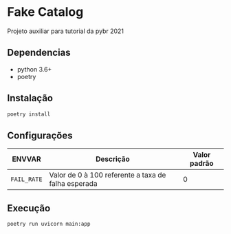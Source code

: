 # Fake Catalog

Projeto auxiliar para tutorial da pybr 2021

## Dependencias

- python 3.6+
- poetry


## Instalação

```bash
poetry install
```

## Configurações

| ENVVAR | Descrição | Valor padrão |
| ------ | --------- | ------------ |
| `FAIL_RATE` | Valor de 0 à 100 referente a taxa de falha esperada | 0 |


## Execução

```bash
poetry run uvicorn main:app
```

